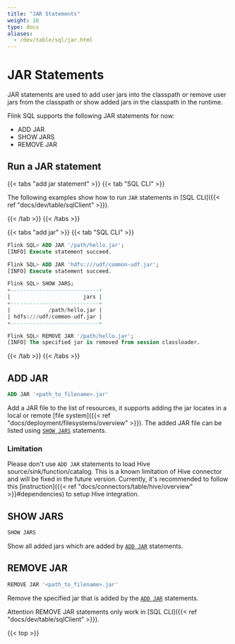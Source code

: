 ```yaml
---
title: "JAR Statements"
weight: 16
type: docs
aliases:
  - /dev/table/sql/jar.html
---
```

<!--
Licensed to the Apache Software Foundation (ASF) under one
or more contributor license agreements.  See the NOTICE file
distributed with this work for additional information
regarding copyright ownership.  The ASF licenses this file
to you under the Apache License, Version 2.0 (the
"License"); you may not use this file except in compliance
with the License.  You may obtain a copy of the License at

  http://www.apache.org/licenses/LICENSE-2.0

Unless required by applicable law or agreed to in writing,
software distributed under the License is distributed on an
"AS IS" BASIS, WITHOUT WARRANTIES OR CONDITIONS OF ANY
KIND, either express or implied.  See the License for the
specific language governing permissions and limitations
under the License.
-->

# JAR Statements

JAR statements are used to add user jars into the classpath or remove user jars from the classpath
or show added jars in the classpath in the runtime.

Flink SQL supports the following JAR statements for now:
- ADD JAR
- SHOW JARS
- REMOVE JAR

## Run a JAR statement

{{< tabs "add jar statement" >}}
{{< tab "SQL CLI" >}}

The following examples show how to run `JAR` statements in [SQL CLI]({{< ref "docs/dev/table/sqlClient" >}}).

{{< /tab >}}
{{< /tabs >}}

{{< tabs "add jar" >}}
{{< tab "SQL CLI" >}}
```sql
Flink SQL> ADD JAR '/path/hello.jar';
[INFO] Execute statement succeed.

Flink SQL> ADD JAR 'hdfs:///udf/common-udf.jar';
[INFO] Execute statement succeed.

Flink SQL> SHOW JARS;
+----------------------------+
|                       jars |
+----------------------------+
|            /path/hello.jar |
| hdfs:///udf/common-udf.jar |
+----------------------------+

Flink SQL> REMOVE JAR '/path/hello.jar';
[INFO] The specified jar is removed from session classloader.
```
{{< /tab >}}
{{< /tabs >}}

## ADD JAR

```sql
ADD JAR '<path_to_filename>.jar'
```

Add a JAR file to the list of resources, it supports adding the jar locates in a local or remote [file system]({{< ref "docs/deployment/filesystems/overview" >}}). The added JAR file can be listed using [`SHOW JARS`](#show-jars) statements.

### Limitation
Please don't use `ADD JAR` statements to load Hive source/sink/function/catalog. This is a known limitation of Hive connector and will be fixed in the future version. Currently, it's recommended to follow this [instruction]({{< ref "docs/connectors/table/hive/overview" >}}#dependencies) to setup Hive integration.

## SHOW JARS

```sql
SHOW JARS
```

Show all added jars which are added by [`ADD JAR`](#add-jar) statements.

## REMOVE JAR

```sql
REMOVE JAR '<path_to_filename>.jar'
```

Remove the specified jar that is added by the [`ADD JAR`](#add-jar) statements.

<span class="label label-danger">Attention</span> REMOVE JAR statements only work in [SQL CLI]({{< ref "docs/dev/table/sqlClient" >}}).

{{< top >}}
